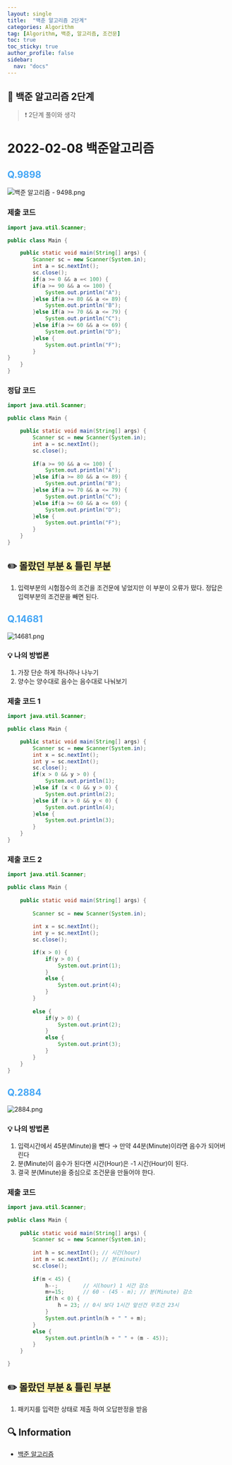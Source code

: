 ```yaml
---
layout: single
title:  "백준 알고리즘 2단계"
categories: Algorithm
tag: [Algorithm, 백준, 알고리즘, 조건문]
toc: true
toc_sticky: true
author_profile: false
sidebar:
  nav: "docs"
---
```


## 📖 백준 알고리즘 2단계  

<!--Quote-->
> ❗ 2단계 풀이와 생각 


# 2022-02-08 백준알고리즘

## <span style="color:#42A5F5">Q.9898</span> 

![백준 알고리즘 - 9498.png](/assets/images/posts/2022-02-08/9498.png)

### 제출 코드

```java
import java.util.Scanner;

public class Main {

	public static void main(String[] args) {
		Scanner sc = new Scanner(System.in);
		int a = sc.nextInt();
		sc.close();
		if(a >= 0 && a =< 100) {
		if(a >= 90 && a <= 100) {
			System.out.println("A");
		}else if(a >= 80 && a <= 89) {
			System.out.println("B");
		}else if(a >= 70 && a <= 79) {
			System.out.println("C");
		}else if(a >= 60 && a <= 69) {
			System.out.println("D");
		}else {
			System.out.println("F");
		}
}
	}
}
```

### 정답 코드

```java
import java.util.Scanner;

public class Main {

	public static void main(String[] args) {
		Scanner sc = new Scanner(System.in);
		int a = sc.nextInt();
		sc.close();
		
		if(a >= 90 && a <= 100) {
			System.out.println("A");
		}else if(a >= 80 && a <= 89) {
			System.out.println("B");
		}else if(a >= 70 && a <= 79) {
			System.out.println("C");
		}else if(a >= 60 && a <= 69) {
			System.out.println("D");
		}else {
			System.out.println("F");
		}
	}
}
```
## ✏️ <span style='background-color: #fff5b1'>몰랐던 부분 & 틀린 부분</span>
1. 입력부분의 시험점수의 조건을 조건문에 넣었지만 이 부분이 오류가 떴다. 정답은 입력부분의 조건문을 빼면 된다.


## <span style="color:#42A5F5">Q.14681</span>

![14681.png](/assets/images/posts/2022-02-08/14681.png)

### 💡 나의 방법론

1. 가장 단순 하게 하나하나 나누기  
2. 양수는 양수대로 음수는 음수대로 나눠보기 

### 제출 코드 1  
```java
import java.util.Scanner;

public class Main {

	public static void main(String[] args) {
		Scanner sc = new Scanner(System.in);
		int x = sc.nextInt();
		int y = sc.nextInt();
		sc.close();
		if(x > 0 && y > 0) {
			System.out.println(1);
		}else if (x < 0 && y > 0) {
			System.out.println(2);
		}else if (x > 0 && y < 0) {
			System.out.println(4);
		}else {
			System.out.println(3);
		}
	}
}
```

### 제출 코드 2

```java
import java.util.Scanner;

public class Main {
 
	public static void main(String[] args) {
 
		Scanner sc = new Scanner(System.in);
        
		int x = sc.nextInt();
		int y = sc.nextInt();
		sc.close();

		if(x > 0) {
			if(y > 0) {
				System.out.print(1);
			} 
			else {
				System.out.print(4);
			}
		} 
		
		else {
			if(y > 0) {
				System.out.print(2);
			} 
			else {
				System.out.print(3);
			}
		}
	}
}
```

## <span style="color:#42A5F5">Q.2884</span>

![2884.png](/assets/images/posts/2022-02-08/2884.png)

### 💡 나의 방법론

1. 입력시간에서 45분(Minute)을 뺀다 → 만약 44분(Minute)이라면 음수가 되어버린다    
2. 분(Minute)이 음수가 된다면 시간(Hour)은 -1 시간(Hour)이 된다.
3. 결국 분(Minute)을 중심으로 조건문을 만들어야 한다.

 
### 제출 코드 
```java
import java.util.Scanner;

public class Main {
 
	public static void main(String[] args) {
		Scanner sc = new Scanner(System.in);
		
		int h = sc.nextInt(); // 시간(hour)
		int m = sc.nextInt(); // 분(minute)
		sc.close();
		
		if(m < 45) {
			h--;		// 시(hour) 1 시간 감소
			m+=15;      // 60 - (45 - m); // 분(Minute) 감소
			if(h < 0) {
				h = 23; // 0시 보다 1시간 앞선건 무조건 23시 
			}
			System.out.println(h + " " + m);
		}
		else {
			System.out.println(h + " " + (m - 45));
		}
	}

}
```
## ✏️ <span style='background-color: #fff5b1'>몰랐던 부분 & 틀린 부분</span> 
1. 패키지를 입력한 상태로 제출 하여 오답판정을 받음

## 🔍 Information
 - [백준 알고리즘](https://www.acmicpc.net/user/maninthemirror) 
